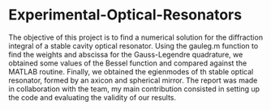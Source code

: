 # Experimental-Optical-Resonators
The objective of this project is to find a numerical solution for the diffraction integral of a stable cavity optical resonator.
Using the gauleg.m function to find the weights and abscissa for the Gauss-Legendre quadrature, we obtained some values of the Bessel function and compared against the MATLAB routine. 
Finally, we obtained the egienmodes of th stable optical resonator, formed by an axicon and spherical mirror. 
The report was made in collaboration with the team, my main contribution consisted in setting up the code and evaluating the validity of our results.
